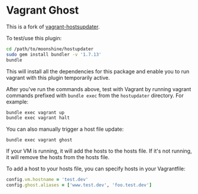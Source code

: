 # Vagrant Ghost

This is a fork of [vagrant-hostsupdater](/cogitatio/vagrant-hostsupdater).

To test/use this plugin:

```sh
cd /path/to/moonshine/hostupdater
sudo gem install bundler -v '1.7.13'
bundle

```

This will install all the dependencies for this package and enable you to run vagrant with this plugin temporarily active.

After you've run the commands above, test with Vagrant by running vagrant commands prefixed with `bundle exec` from the `hostupdater` directory. For example:

```sh
bundle exec vagrant up
bundle exec vagrant halt
```

You can also manually trigger a host file update:

```
bundle exec vagrant ghost
```

If your VM is running, it will add the hosts to the hosts file. If it's not running, it will remove the hosts from the hosts file.

To add a host to your hosts file, you can specify hosts in your Vagrantfile:

```rb
config.vm.hostname = 'test.dev'
config.ghost.aliases = ['www.test.dev', 'foo.test.dev']
```